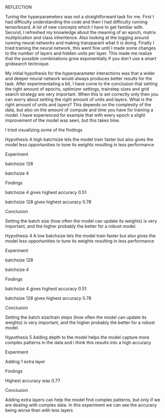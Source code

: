 REFLECTION 

Tuning the hyperparameters was not a straightforward task for me. First I had difficulty understanding the code and then I had difficulty running tensorboard. A lot of new concepts which I have to get familiar with. Second, I refreshed my knowledge about the meaning of an epoch, matrix multiplication and class inheritence. Also looking at the logging around running neural networks and making transparant what it is doing. Finally I tried training the neural network, this went fine until I made some changes to the number of layers and hidden units per layer. This made me realize that the possible combinations grow exponentially if you don't use a smart gridsearch technique.

My initial hypothesis for the hyperparameter interactions was that a wider and deeper neural network would always produces better results for the task. After experimentating a bit, I have come to the conclusion that setting the right amount of epochs, optimizer settings, trainstep sizes and grid search strategy are very important. When this is set correctly only then you can worry about setting the right amount of units and layers. What is the right amount of units and layers? This depends on the complexity of the data, but also on the amount of compute and time you have for training a model. I have experienced for example that with every epoch a slight improvement of the model was seen, but this takes time. 

I tried visualizing some of the findings

Hypothesis 
A high batchsize lets the model train faster but also gives the model less opportunities to tune its weights resulting in less performance

Experiment

batchsize 128

batchsize 4

Findings

batchsize 4 gives highest accuracy 0.51

batchsize 128 gives highest accuracy  0.78

Conclusion

Setting the batch size (how often the model can update its weights) is very important, and the higher probably the better for a robust model.

Hypothesis 4
A low batchsize lets the model train faster but also gives the model less opportunities to tune its weights resulting in less performance

Experiment

batchsize 128

batchsize 4

Findings

batchsize 4 gives highest accuracy 0.51

batchsize 128 gives highest accuracy  0.78

Conclusion

Setting the batch size/train steps (how often the model can update its weights) is very important, and the higher probably the better for a robust model.

Hypothesis 5
Adding depth to the model helps the model capture more complex patterns in the data and i think this results into a high accuracy

Experiment

Adding 1 extra layer

Findings

Highest accuracy was 0.77

Conclusion

Adding extra layers can help the model find complex patterns, but only if we are dealing with complex data. In this experiment we can see the accuracy being worse then with less layers